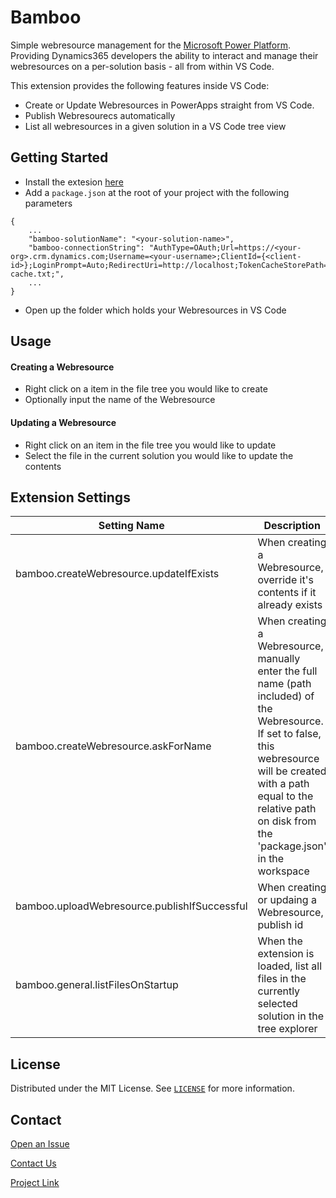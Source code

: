 # Bamboo
Simple webresource management for the [Microsoft Power Platform](https://powerplatform.microsoft.com/en-us/). Providing Dynamics365 developers the ability to interact and manage their webresources on a per-solution basis - all from within VS Code.

This extension provides the following features inside VS Code:

- Create or Update Webresources in PowerApps straight from VS Code.
- Publish Webresourecs automatically
- List all webresources in a given solution in a VS Code tree view

## Getting Started
- Install the extesion [here](https://marketplace.visualstudio.com/publishers/root16)
- Add a `package.json` at the root of your project with the following parameters
```
{
    ...
    "bamboo-solutionName": "<your-solution-name>",
    "bamboo-connectionString": "AuthType=OAuth;Url=https://<your-org>.crm.dynamics.com;Username=<your-username>;ClientId={<client-id>};LoginPrompt=Auto;RedirectUri=http://localhost;TokenCacheStorePath=./oauth-cache.txt;",
    ...
}
```
- Open up the folder which holds your Webresources in VS Code


## Usage
#### Creating a Webresource
- Right click on a item in the file tree you would like to create
- Optionally input the name of the Webresource  

#### Updating a Webresource
- Right click on an item in the file tree you would like to update
- Select the file in the current solution you would like to update the contents

## Extension Settings 

| Setting Name      | Description |
| ----------- | ----------- |
| bamboo.createWebresource.updateIfExists      | When creating a Webresource, override it's contents if it already exists       |
| bamboo.createWebresource.askForName   | When creating a Webresource, manually enter the full name (path included) of the Webresource. If set to false, this webresource will be created with a path equal to the relative path on disk from the 'package.json' in the workspace           |
| bamboo.uploadWebresource.publishIfSuccessful   | When creating or updaing a Webresource, publish id        |
| bamboo.general.listFilesOnStartup   | When the extension is loaded, list all files in the currently selected solution in the tree explorer        |

## License

Distributed under the MIT License. See [`LICENSE`](LICENSE) for more information.
## Contact

[Open an Issue](https://github.com/Root16/bamboo/issues/new)

[Contact Us](https://root16.com/resources/contact-us/)

[Project Link](https://github.com/Root16/bamboo)